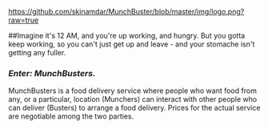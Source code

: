 
https://github.com/skinamdar/MunchBuster/blob/master/img/logo.png?raw=true

##Imagine it's 12 AM, and you're up working, and hungry. But you gotta keep working, so you can't just get up and leave - and your stomache isn't getting any fuller. 

### *Enter: MunchBusters.*

MunchBusters is a food delivery service where people who want food from any, or a particular, location (Munchers) can interact with other people who can deliver (Busters) to arrange a food delivery. Prices for the actual service are negotiable among the two parties.
